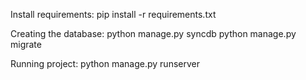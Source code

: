 Install requirements:
    pip install -r requirements.txt

Creating the database:
    python manage.py syncdb
    python manage.py migrate

Running project:
    python manage.py runserver